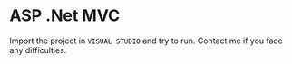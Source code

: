 # ASP .Net MVC
Import the project in `VISUAL STUDIO` and try to run. Contact me if you face any difficulties.
